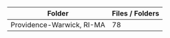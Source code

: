 | Folder                    |   Files / Folders |
|---------------------------|-------------------|
| Providence-Warwick, RI-MA |                78 |